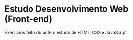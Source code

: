 # Estudo Desenvolvimento Web (Front-end)

Exercícios feito durante o estudo de HTML, CSS e JavaScript
